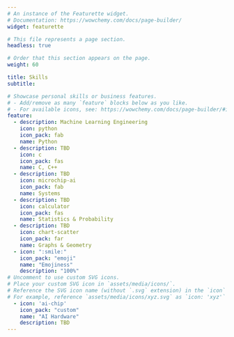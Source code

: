 ```yaml
---
# An instance of the Featurette widget.
# Documentation: https://wowchemy.com/docs/page-builder/
widget: featurette

# This file represents a page section.
headless: true

# Order that this section appears on the page.
weight: 60

title: Skills
subtitle:

# Showcase personal skills or business features.
# - Add/remove as many `feature` blocks below as you like.
# - For available icons, see: https://wowchemy.com/docs/page-builder/#icons
feature:
  - description: Machine Learning Engineering
    icon: python
    icon_pack: fab
    name: Python
  - description: TBD
    icon: c
    icon_pack: fas
    name: C, C++
  - description: TBD
    icon: microchip-ai
    icon_pack: fab
    name: Systems
  - description: TBD
    icon: calculator
    icon_pack: fas
    name: Statistics & Probability
  - description: TBD
    icon: chart-scatter
    icon_pack: far
    name: Graphs & Geometry
  - icon: ":smile:"
    icon_pack: "emoji"
    name: "Emojiness"
    description: "100%"
# Uncomment to use custom SVG icons.
# Place your custom SVG icon in `assets/media/icons/`.
# Reference the SVG icon name (without `.svg` extension) in the `icon` field.
# For example, reference `assets/media/icons/xyz.svg` as `icon: 'xyz'`
  - icon: 'ai-chip'
    icon_pack: "custom"
    name: "AI Hardware"
    description: TBD
---
```

